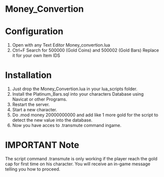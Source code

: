 # Money_Convertion

# Configuration
1. Open with any Text Editor Money_convertion.lua
2. Ctrl+F Search for 500000 (Gold Coins) and 500002 (Gold Bars) Replace it for your own Item IDS

# Installation
1. Just drop the Money_Convertion.lua in your lua_scripts folder.
2. Install the Platinum_Bars.sql into your characters Database using Navicat or other Programs.
3. Restart the server.
4. Start a new character.
5. Do .mod money 20000000000 and add like 1 more gold for the script to detect the new value into the database.
6. Now you have acces to .transmute command ingame.



# IMPORTANT Note

The script command .transmute is only working if the player reach the gold cap for first time on his character.
You will receive an in-game message telling you how to proceed.

